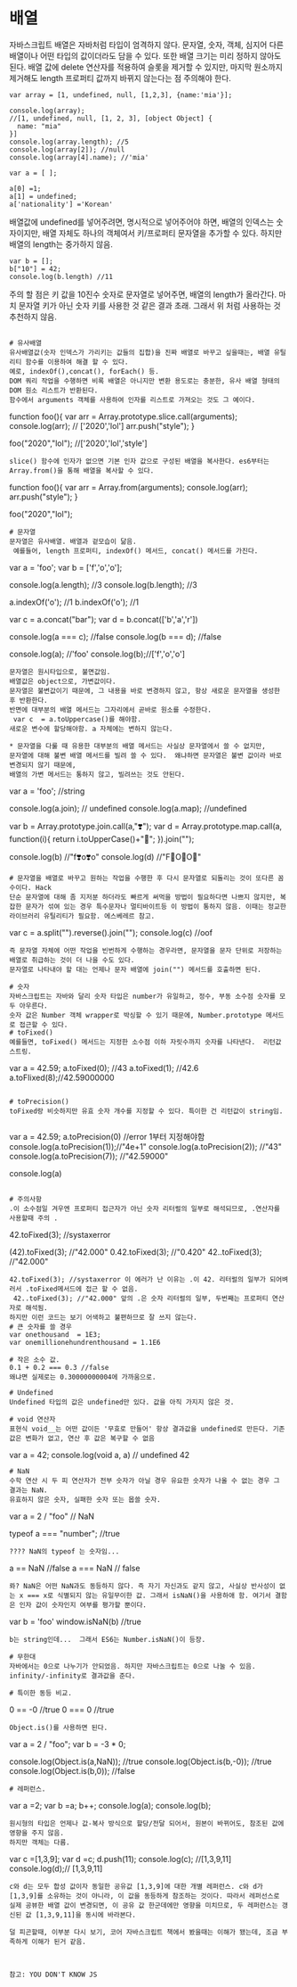 # 배열
자바스크립트 배열은 자바처럼 타입이 엄격하지 않다. 문자열, 숫자, 객체, 심지어 다른 배열이나 어떤 타입의 값이더라도 담을 수 있다.
또한 배열 크기는 미리 정하지 않아도 된다. 
배열 값에 delete 연산자를 적용하여 슬롯을 제거할 수 있지만, 마지막 원소까지 제거해도 length 프로퍼티 값까지 바뀌지 않는다는 점 주의해야 한다. 
```
var array = [1, undefined, null, [1,2,3], {name:'mia'}];

console.log(array);
//[1, undefined, null, [1, 2, 3], [object Object] {
  name: "mia"
}]
console.log(array.length); //5
console.log(array[2]); //null
console.log(array[4].name); //'mia'

var a = [ ];

a[0] =1;
a[1] = undefined;
a['nationality'] ='Korean'
```
배열값에 undefined를 넣어주려면, 명시적으로 넣어주어야 하면, 배열의 인덱스는 숫자이지만,
배열 자체도 하나의 객체여서 키/프로퍼티 문자열을 추가할 수 있다. 하지만 배열의 length는 중가하지 않음. 

```
var b = [];
b["10"] = 42;
console.log(b.length) //11
````
주의 할 점은 키 값을 10진수 숫자로 문자열로 넣어주면, 배열의 length가 올라간다. 마치 문자열 키가 아닌
숫자 키를 사용한 것 같은 결과 초래. 그래서 위 처럼 사용하는 것 추천하지 않음. 

```

# 유사배열
유사배열값(숫자 인덱스가 가리키는 값들의 집합)을 진짜 배열로 바꾸고 싶을때는, 배열 유틸리티 함수를 이용하여 해결 할 수 있다. 
예로, indexOf(),concat(), forEach() 등. 
DOM 쿼리 작업을 수행하면 비록 배열은 아니지만 변환 용도로는 충분한, 유사 배열 형태의 DOM 원소 리스트가 반환된다. 
함수에서 arguments 객체를 사용하여 인자를 리스트로 가져오는 것도 그 예이다. 

```
function foo(){
  var arr = Array.prototype.slice.call(arguments);
  console.log(arr); // ['2020','lol']
  arr.push("style");
}

foo("2020","lol"); //['2020','lol','style']
```
slice() 함수에 인자가 없으면 기본 인자 값으로 구성된 배열을 복사한다. es6부터는 Array.from()을 통해 배열을 복사할 수 있다. 

```
function foo(){
  var arr = Array.from(arguments);
  console.log(arr);
  arr.push("style");
}

foo("2020","lol");
```
# 문자열 
문자열은 유사배열. 배열과 겉모습이 닮음.
 예를들어, length 프로퍼티, indexOf() 메서드, concat() 메서드를 가진다. 
```
var a = 'foo';
var b = ['f','o','o'];


console.log(a.length); //3
console.log(b.length); //3 

a.indexOf('o'); //1
b.indexOf('o'); //1

var c = a.concat("bar");
var d = b.concat(['b','a','r'])


console.log(a === c); //false
console.log(b === d); //false

console.log(a); //'foo'
console.log(b);//['f','o','o']

```
문자열은 원시타입으로, 불면값임. 
배열값은 object으로, 가변값이다. 
문자열은 불변값이기 때문에, 그 내용을 바로 변경하지 않고, 항상 새로운 문자열을 생성한 후 반환한다. 
반면에 대부분의 배열 메서드는 그자리에서 곧바로 원소를 수정한다. 
 var c  = a.toUppercase()를 해야함. 
새로운 변수에 할당해야함. a 자체에는 변하지 않는다. 

* 문자열을 다룰 때 유용한 대부분의 배열 메서드는 사실상 문자열에서 쓸 수 없지만, 
문자열에 대해 불변 배열 메서드를 빌려 쓸 수 있다.  왜냐하면 문자열은 불변 값이라 바로 변경되지 않기 때문에,
배열의 가변 메서드는 통하지 않고, 빌려쓰는 것도 안된다. 

```
var a = 'foo'; //string

console.log(a.join); // undefined
console.log(a.map); //undefined


var b = Array.prototype.join.call(a,"❣️");
var d = Array.prototype.map.call(a, function(i){
  return i.toUpperCase()+"💖";
}).join("");

console.log(b) //"f❣️o❣️o"
console.log(d) //"F💖O💖O💖"

```
# 문자열을 배열로 바꾸고 원하는 작업을 수행한 후 다시 문자열로 되돌리는 것이 또다른 꼼수이다. Hack
단순 문자열에 대해 좀 지저분 하더라도 빠르게 써먹을 방법이 필요하다면 나쁘지 않지만, 복잡한 문자가 섞여 있는 경우 특수문자나 멀티바이트등 이 방법이 통하지 않음. 이때는 정교한 라이브러리 유틸리티가 필요함. 에스베레르 참고. 
```
var c = a.split("").reverse().join("");
console.log(c) //oof 

```
즉 문자열 자체에 어떤 작업을 빈번하게 수행하는 경우라면, 문자열을 문자 단위로 저장하는 배열로 취급하는 것이 더 나을 수도 있다. 
문자열로 나타내야 할 대는 언제나 문자 배열에 join("") 메서드를 호출하면 된다. 

# 숫자 
자바스크립트는 자바와 달리 숫자 타입은 number가 유일하고, 정수, 부동 소수점 숫자를 모두 아우른다. 
숫자 값은 Number 객체 wrapper로 박싱할 수 있기 때문에, Number.prototype 메서드로 접근할 수 있다. 
# toFixed()
예를들면, toFixed() 메서드는 지정한 소수점 이하 자릿수까지 숫자를 나타낸다.  리턴값 스트링. 
```
var a = 42.59;
a.toFixed(0); //43
a.toFixed(1); //42.6
a.toFIixed(8);//42.59000000
```

# toPrecision() 
toFixed랑 비슷하지만 유효 숫자 개수를 지정할 수 있다. 특이한 건 리턴값이 string임. 
 
```
var a = 42.59; 
a.toPrecision(0) //error 1부터 지정해야함 
console.log(a.toPrecision(1));//"4e+1"
console.log(a.toPrecision(2)); //"43"
console.log(a.toPrecision(7)); //"42.59000"

console.log(a)
```

# 주의사항 
.이 소수점일 겨우엔 프로퍼티 접근자가 아닌 숫자 리터럴의 일부로 해석되므로, .연산자를 사용할때 주의 .
```
42.toFixed(3); //systaxerror

(42).toFixed(3); //"42.000"
0.42.toFixed(3); //"0.420"
42..toFixed(3); //"42.000"

```
42.toFixed(3); //systaxerror 이 에러가 난 이유는 .이 42. 리터럴의 일부가 되어벼러서 .toFixed메서드에 접근 할 수 없음. 
 42..toFixed(3); //"42.000" 앞의 .은 숫자 리터럴의 일부, 두번째는 프로퍼티 연산자로 해석됨. 
하지만 이런 코드는 보기 어색하고 불편하므로 잘 쓰지 않는다. 
# 큰 숫자를 쓸 경우 
var onethousand  = 1E3;
var onemillionehundrenthousand = 1.1E6

# 작은 소수 값. 
0.1 + 0.2 === 0.3 //false 
왜냐면 실제로는 0.30000000004에 가까움으로. 

# Undefined 
Undefined 타입의 값은 undefined만 있다. 값을 아직 가지지 않은 것. 

# void 연산자
표현식 void__는 어떤 값이든 '무효로 만들어' 항상 결과값을 undefined로 만든다. 기존값은 변화가 없고, 연산 후 값은 복구할 수 없음 
```
var a = 42;
console.log(void a, a) // undefined 42
```
# NaN 
수학 연산 시 두 피 연산자가 전부 숫자가 아닐 경우 유요한 숫자가 나올 수 없는 경우 그 결과는 NaN.
유효하지 않은 숫자, 실패한 숫자 또는 몹쓸 숫자. 
```
var a = 2 / "foo" // NaN

typeof a === "number"; //true
```
???? NaN의 typeof 는 숫자임... 

```
a == NaN //false
a === NaN // false
```
롸? NaN은 어떤 NaN과도 동등하지 않다. 즉 자기 자신과도 같지 않고, 사실상 반사성이 없는 x === x로 식별되지 않는 유일무이한 값. 그래서 isNaN()을 사용하애 함. 여기서 결함은 인자 값이 숫자인지 여부를 평가할 뿐이다. 
```
var b = 'foo'
window.isNaN(b)  //true
``` 
b는 string인데...  그래서 ES6는 Number.isNaN()이 등장. 

# 무한대 
자바에서는 0으로 나누기가 안되었음. 하지만 자바스크립트는 0으로 나눌 수 있음.  infinity/-infinity로 결과값을 준다. 

# 특이한 동등 비교. 
```
0 == -0 //true 
0 === 0 //true

```
Object.is()를 사용하면 된다. 
```
var a = 2 / "foo";
var b = -3 * 0;

console.log(Object.is(a,NaN)); //true
console.log(Object.is(b,-0)); //true
console.log(Object.is(b,0)); //false
```
# 레퍼런스. 
```
var a =2;
var b =a;
b++;
console.log(a);
console.log(b);
```
원시형의 타입은 언제나 값-복사 방식으로 할당/전달 되어서, 원본이 바뀌어도, 참조된 값에 영향을 주지 않음. 
하지만 객체는 다름. 
```
var c =[1,3,9];
var d =c;
d.push(11);
console.log(c); //[1,3,9,11]
console.log(d);// [1,3,9,11]
```
c와 d는 모두 합성 값이자 동일한 공유값 [1,3,9]에 대한 개별 레퍼런스. c와 d가 [1,3,9]를 소유하는 것이 아니라, 이 값을 동등하게 참조하는 것이다. 따라서 레퍼선스로 실제 공뷰한 배열 값이 변경되면, 이 공유 값 한군데에만 영향을 미치므로, 두 레퍼런스는 갱신된 값 [1,3,9,11]을 동시에 바라본다. 

덜 피곤할때, 이부분 다시 보기, 코어 자바스크립트 책에서 봤을때는 이해가 됐는데, 조금 부족하게 이해가 된거 같음. 



참고: YOU DON'T KNOW JS 


